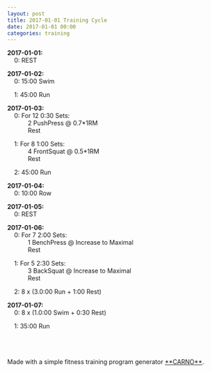 ```yaml
---
layout: post
title: 2017-01-01 Training Cycle
date: 2017-01-01 00:00
categories: training
---
```


**2017-01-01:**  
&nbsp;&nbsp;&nbsp;&nbsp;0: REST  


**2017-01-02:**  
&nbsp;&nbsp;&nbsp;&nbsp;0: 15:00 Swim

&nbsp;&nbsp;&nbsp;&nbsp;1: 45:00 Run
  


**2017-01-03:**  
&nbsp;&nbsp;&nbsp;&nbsp;0: For 12 0:30 Sets:  
&nbsp;&nbsp;&nbsp;&nbsp;&nbsp;&nbsp;&nbsp;&nbsp;&nbsp;&nbsp;&nbsp;&nbsp;2 PushPress @ 0.7\*1RM  
&nbsp;&nbsp;&nbsp;&nbsp;&nbsp;&nbsp;&nbsp;&nbsp;&nbsp;&nbsp;&nbsp;&nbsp;Rest  
  
&nbsp;&nbsp;&nbsp;&nbsp;1: For 8 1:00 Sets:  
&nbsp;&nbsp;&nbsp;&nbsp;&nbsp;&nbsp;&nbsp;&nbsp;&nbsp;&nbsp;&nbsp;&nbsp;4 FrontSquat @ 0.5\*1RM  
&nbsp;&nbsp;&nbsp;&nbsp;&nbsp;&nbsp;&nbsp;&nbsp;&nbsp;&nbsp;&nbsp;&nbsp;Rest  
  
&nbsp;&nbsp;&nbsp;&nbsp;2: 45:00 Run  


**2017-01-04:**  
&nbsp;&nbsp;&nbsp;&nbsp;0: 10:00 Row  


**2017-01-05:**  
&nbsp;&nbsp;&nbsp;&nbsp;0: REST  


**2017-01-06:**  
&nbsp;&nbsp;&nbsp;&nbsp;0: For 7 2:00 Sets:  
&nbsp;&nbsp;&nbsp;&nbsp;&nbsp;&nbsp;&nbsp;&nbsp;&nbsp;&nbsp;&nbsp;&nbsp;1 BenchPress @ Increase to Maximal  
&nbsp;&nbsp;&nbsp;&nbsp;&nbsp;&nbsp;&nbsp;&nbsp;&nbsp;&nbsp;&nbsp;&nbsp;Rest  
  
&nbsp;&nbsp;&nbsp;&nbsp;1: For 5 2:30 Sets:  
&nbsp;&nbsp;&nbsp;&nbsp;&nbsp;&nbsp;&nbsp;&nbsp;&nbsp;&nbsp;&nbsp;&nbsp;3 BackSquat @ Increase to Maximal  
&nbsp;&nbsp;&nbsp;&nbsp;&nbsp;&nbsp;&nbsp;&nbsp;&nbsp;&nbsp;&nbsp;&nbsp;Rest  
  
&nbsp;&nbsp;&nbsp;&nbsp;2: 8 x (3.0:00 Run + 1:00 Rest)  


**2017-01-07:**  
&nbsp;&nbsp;&nbsp;&nbsp;0: 8 x (1.0:00 Swim + 0:30 Rest)

&nbsp;&nbsp;&nbsp;&nbsp;1: 35:00 Run
  

<br>
<br>
<br>
  Made with a simple fitness training program generator <a href='https://github.com/tmfarrell/carno'>**CARNO**</a>.